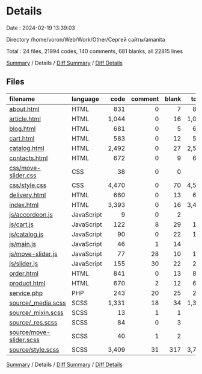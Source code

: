 # Details

Date : 2024-02-19 13:39:03

Directory /home/voron/Web/Work/Other/Сергей сайты/amanita

Total : 24 files,  21994 codes, 140 comments, 681 blanks, all 22815 lines

[Summary](results.md) / Details / [Diff Summary](diff.md) / [Diff Details](diff-details.md)

## Files
| filename | language | code | comment | blank | total |
| :--- | :--- | ---: | ---: | ---: | ---: |
| [about.html](/about.html) | HTML | 831 | 0 | 7 | 838 |
| [article.html](/article.html) | HTML | 1,044 | 0 | 16 | 1,060 |
| [blog.html](/blog.html) | HTML | 681 | 0 | 5 | 686 |
| [cart.html](/cart.html) | HTML | 583 | 0 | 12 | 595 |
| [catalog.html](/catalog.html) | HTML | 2,492 | 0 | 27 | 2,519 |
| [contacts.html](/contacts.html) | HTML | 672 | 0 | 9 | 681 |
| [css/move-slider.css](/css/move-slider.css) | CSS | 38 | 0 | 0 | 38 |
| [css/style.css](/css/style.css) | CSS | 4,470 | 0 | 70 | 4,540 |
| [delivery.html](/delivery.html) | HTML | 660 | 0 | 13 | 673 |
| [index.html](/index.html) | HTML | 3,393 | 0 | 16 | 3,409 |
| [js/accordeon.js](/js/accordeon.js) | JavaScript | 9 | 0 | 2 | 11 |
| [js/cart.js](/js/cart.js) | JavaScript | 122 | 8 | 29 | 159 |
| [js/catalog.js](/js/catalog.js) | JavaScript | 90 | 0 | 22 | 112 |
| [js/main.js](/js/main.js) | JavaScript | 46 | 1 | 14 | 61 |
| [js/move-slider.js](/js/move-slider.js) | JavaScript | 77 | 28 | 10 | 115 |
| [js/slider.js](/js/slider.js) | JavaScript | 155 | 30 | 22 | 207 |
| [order.html](/order.html) | HTML | 841 | 0 | 13 | 854 |
| [product.html](/product.html) | HTML | 670 | 2 | 12 | 684 |
| [service.php](/service.php) | PHP | 243 | 20 | 25 | 288 |
| [source/_media.scss](/source/_media.scss) | SCSS | 1,331 | 18 | 34 | 1,383 |
| [source/_mixin.scss](/source/_mixin.scss) | SCSS | 13 | 1 | 1 | 15 |
| [source/_res.scss](/source/_res.scss) | SCSS | 84 | 0 | 3 | 87 |
| [source/move-slider.scss](/source/move-slider.scss) | SCSS | 40 | 1 | 2 | 43 |
| [source/style.scss](/source/style.scss) | SCSS | 3,409 | 31 | 317 | 3,757 |

[Summary](results.md) / Details / [Diff Summary](diff.md) / [Diff Details](diff-details.md)